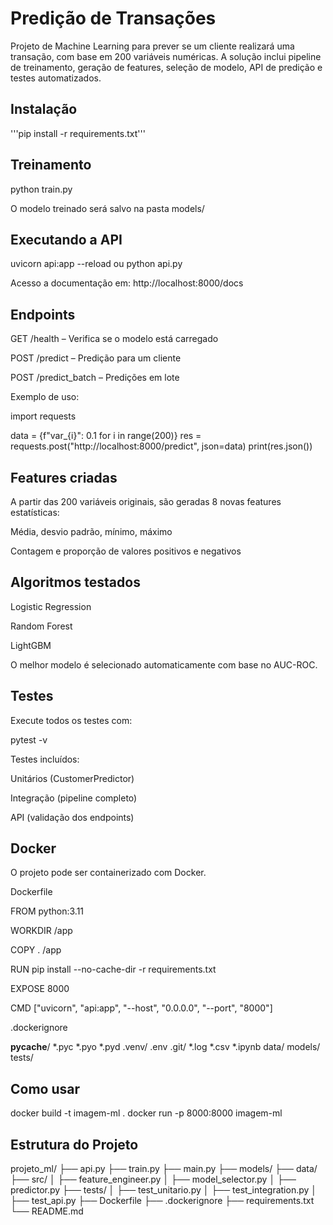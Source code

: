 # Predição de Transações
Projeto de Machine Learning para prever se um cliente realizará uma transação, com base em 200 variáveis numéricas. A solução inclui pipeline de treinamento, geração de features, seleção de modelo, API de predição e testes automatizados.

## Instalação

'''pip install -r requirements.txt'''

## Treinamento

python train.py

O modelo treinado será salvo na pasta models/

## Executando a API

uvicorn api:app --reload ou python api.py

Acesso a documentação em: http://localhost:8000/docs

## Endpoints

GET /health – Verifica se o modelo está carregado

POST /predict – Predição para um cliente

POST /predict_batch – Predições em lote

Exemplo de uso:

import requests

data = {f"var_{i}": 0.1 for i in range(200)}
res = requests.post("http://localhost:8000/predict", json=data)
print(res.json())

## Features criadas

A partir das 200 variáveis originais, são geradas 8 novas features estatísticas:

Média, desvio padrão, mínimo, máximo

Contagem e proporção de valores positivos e negativos

## Algoritmos testados

Logistic Regression

Random Forest

LightGBM

O melhor modelo é selecionado automaticamente com base no AUC-ROC.

## Testes

Execute todos os testes com:

pytest -v

Testes incluídos:

Unitários (CustomerPredictor)

Integração (pipeline completo)

API (validação dos endpoints)

## Docker

O projeto pode ser containerizado com Docker.

Dockerfile

FROM python:3.11

WORKDIR /app

COPY . /app

RUN pip install --no-cache-dir -r requirements.txt

EXPOSE 8000

CMD ["uvicorn", "api:app", "--host", "0.0.0.0", "--port", "8000"]

.dockerignore

__pycache__/
*.pyc
*.pyo
*.pyd
.venv/
.env
.git/
*.log
*.csv
*.ipynb
data/
models/
tests/

## Como usar

docker build -t imagem-ml .
docker run -p 8000:8000 imagem-ml

## Estrutura do Projeto

projeto_ml/
├── api.py
├── train.py
├── main.py
├── models/
├── data/
├── src/
│   ├── feature_engineer.py
│   ├── model_selector.py
│   ├── predictor.py
├── tests/
│   ├── test_unitario.py
│   ├── test_integration.py
│   ├── test_api.py
├── Dockerfile
├── .dockerignore
├── requirements.txt
└── README.md


